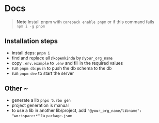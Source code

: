 # Docs

> **Note**
> Install pnpm with `corepack enable pnpm` or if this command fails `npm i -g pnpm`

## Installation steps

- install deps: `pnpm i`
- find and replace all `@kopenkinda` by `@your_org_name`
- copy `.env.example` to `.env` and fill in the required values
- run `pnpm db:push` to push the db schema to the db
- run `pnpm dev` to start the server

## Other ~

- generate a lib `pnpx turbo gen`
- project generation is manual
- to use a lib in another lib/project, add `"@your_org_name/libname": "workspace:*"` to `package.json`
